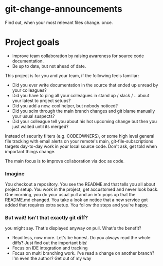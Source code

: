 # git-change-announcements
Find out, when your most relevant files change. once.

# Project goals
- Improve team collaboration by raising awareness for source code documentation.
- Be up to date, but not ahead of date.

This project is for you and your team, if the following feels familiar:
- Did you ever write documentation in the source that ended up unread by your colleagues?
- Did you have to ping all your colleagues in stand up / slack / .. about your latest to project setups?
- Did you add a new, cool helper, but nobody noticed?
- Did you scim through the main branch changes and git blame manually your usual suspects?
- Did your colleague tell you about his hot upcoming change but then you just waited until its merged?

Instead of security filters (e.g. CODEOWNERS),
or some high level general file tracking with email alerts on your remote's main,
git-file-subscriptions targets day-to-day work in your local source code. Don't ask, get told when important things change.

The main focus is to improve collaboration via doc as code.

### Imagine
You checkout a repository.
You see the README.md that tells you all about project setup.
You work in the project, get accustomed and never look back.
One morning, you do your usual pull and an info pops up that the README.md changed.
You take a look an notice that a new service got added that requires extra setup.
You follow the steps and you're happy.

### But wait! Isn't that exactly git diff?
you might say. That's displayed anyway on pull. What's the benefit?

* Read less, now more. Let's be honest. Do you always read the whole diffs? Just find out the important bits!
* Focus on IDE integration and tracking
* Focus on multi branching work. I've read a change on another branch? I'm even the author? Get out of my way



